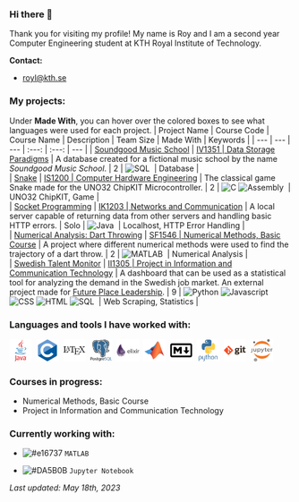 ### Hi there 👋

<!--
**ruisnake/ruisnake** is a ✨ _special_ ✨ repository because its `README.md` (this file) appears on your GitHub profile.

Here are some ideas to get you started:

- 🔭 I’m currently working on ...
- 🌱 I’m currently learning ...
- 👯 I’m looking to collaborate on ...
- 🤔 I’m looking for help with ...
- 💬 Ask me about ...
- 📫 How to reach me: ...
- 😄 Pronouns: ...
- ⚡ Fun fact: ...
-->
<!-- is this a comment? -->
Thank you for visiting my profile! My name is Roy and I am a second year Computer Engineering student at KTH Royal Institute of Technology.  
  
**Contact:**
 - royl@kth.se  

### My projects:
Under **Made With**, you can hover over the colored boxes to see what languages were used for each project.
| Project Name | Course Code \| Course Name | Description | Team Size | Made With | Keywords |
| --- | --- | --- | :---: | :---: | --- |
| [Soundgood Music School](https://github.com/ruisnake/ProjectMusicSchool) | [IV1351 \| Data Storage Paradigms](https://www.kth.se/student/kurser/kurs/IV1351?l=en) | A database created for a fictional music school by the name *Soundgood Music School*. | 2 | <img src="https://placehold.co/15x15/e38c00/e38c00.png" title="SQL" alt="SQL" width="15" height="15"/>&nbsp; | Database |  
| [Snake](https://github.com/ruisnake/ProjectSnake) | [IS1200 \| Computer Hardware Engineering](https://www.kth.se/student/kurser/kurs/IS1200?l=en) | The classical game Snake made for the UNO32 ChipKIT Microcontroller. | 2 | <img src="https://placehold.co/15x15/555555/555555.png" title="C" alt="C" width="15" height="15"/>&nbsp;<img src="https://placehold.co/15x15/6E4C13/6E4C13.png" title="Assembly" alt="Assembly" width="15" height="15"/>&nbsp; | UNO32 ChipKIT, Game |  
| [Socket Programming](https://github.com/ruisnake/ProjectSocketProgramming) | [IK1203 \| Networks and Communication](https://www.kth.se/student/kurser/kurs/IK1203?l=en) | A local server capable of returning data from other servers and handling basic HTTP errors. | Solo | <img src="https://placehold.co/15x15/b07219/b07219.png" title="Java" alt="Java" width="15" height="15"/>&nbsp; | Localhost, HTTP Error Handling |  
| [Numerical Analysis: Dart Throwing](https://github.com/ruisnake/ProjectDartThrowing) | [SF1546 \| Numerical Methods, Basic Course](https://www.kth.se/student/kurser/kurs/SF1546?l=en) | A project where different numerical methods were used to find the trajectory of a dart throw. | 2 | <img src="https://placehold.co/15x15/e16737/e16737.png" title="MATLAB" alt="MATLAB" width="15" height="15"/>&nbsp; | Numerical Analysis |  
| [Swedish Talent Monitor](https://stmecho-ad215.web.app/) | [II1305 \| Project in Information and Communication Technology](https://www.kth.se/student/kurser/kurs/II1305?l=en) | A dashboard that can be used as a statistical tool for analyzing the demand in the Swedish job market. An external project made for [Future Place Leadership](https://futureplaceleadership.com/). | 9 | <img src="https://placehold.co/15x15/3572A5/3572A5.png" title="Python" alt="Python" width="15" height="15"/>&nbsp;<img src="https://placehold.co/15x15/f1e05a/f1e05a.png" title="Javascript" alt="Javascript" width="15" height="15"/>&nbsp;<img src="https://placehold.co/15x15/563d7c/563d7c.png" title="CSS" alt="CSS" width="15" height="15"/>&nbsp;<img src="https://placehold.co/15x15/e34c26/e34c26.png" title="HTML" alt="HTML" width="15" height="15"/>&nbsp;<img src="https://placehold.co/15x15/e38c00/e38c00.png" title="SQL" alt="SQL" width="15" height="15"/>&nbsp; | Web Scraping, Statistics |  

### Languages and tools I have worked with:
<!-- [![My Skills](https://skillicons.dev/icons?i=java,c,latex,postgres,elixir,matlab&theme=light)](https://skillicons.dev) -->
<div>
  <img src="https://github.com/devicons/devicon/blob/master/icons/java/java-original-wordmark.svg" title="Java" alt="Java" width="40" height="40"/>&nbsp;
  <img src="https://github.com/devicons/devicon/blob/master/icons/c/c-original.svg" title="C" alt="C" width="40" height="40"/>&nbsp;
  <img src="https://github.com/devicons/devicon/blob/master/icons/latex/latex-original.svg" title="LaTeX" alt="LaTeX" width="40" height="40"/>&nbsp;
  <img src="https://github.com/devicons/devicon/blob/master/icons/postgresql/postgresql-original-wordmark.svg" title="PostgreSQL" alt="PostgreSQL" width="40" height="40"/>&nbsp;
  <img src="https://github.com/devicons/devicon/blob/master/icons/elixir/elixir-original-wordmark.svg" title="Elixir" alt="Elixir" width="40" height="40"/>&nbsp;
  <img src="https://github.com/devicons/devicon/blob/master/icons/matlab/matlab-original.svg" title="MATLAB" alt="MATLAB" width="40" height="40"/>&nbsp;
  <img src="https://github.com/devicons/devicon/blob/master/icons/markdown/markdown-original.svg" title="Markdown" alt="Markdown" width="40" height="40"/>&nbsp;
  <img src="https://github.com/devicons/devicon/blob/master/icons/python/python-original-wordmark.svg" title="Python" alt="Python" width="40" height="40"/>&nbsp;
  <img src="https://github.com/devicons/devicon/blob/master/icons/git/git-original-wordmark.svg" title="Git" alt="Git" width="40" height="40"/>&nbsp;
  <img src="https://github.com/devicons/devicon/blob/master/icons/jupyter/jupyter-original-wordmark.svg" title="Jupyter Notebook" alt="Jupyter Notebook" width="40" height="40"/>&nbsp;
</div>
    
### Courses in progress:
 - Numerical Methods, Basic Course
 - Project in Information and Communication Technology

### Currently working with:
 <!--- ![#b07219](https://placehold.co/15x15/b07219/b07219.png) `Java`-->  
 <!--- ![#555555](https://placehold.co/15x15/555555/555555.png) `C`-->  
 <!--- ![#6E4C13](https://placehold.co/15x15/6E4C13/6E4C13.png) `Assembly`-->  
 <!--- ![#3D6117](https://placehold.co/15x15/3D6117/3D6117.png) `TeX`-->  
 <!--- ![#e38c00](https://placehold.co/15x15/e38c00/e38c00.png) `SQL`-->  
 <!--- ![#6e4a7e](https://placehold.co/15x15/6e4a7e/6e4a7e.png) `Elixir`-->  
 <!--- ![#083fa1](https://placehold.co/15x15/083fa1/083fa1.png) `Markdown`-->  
 - ![#e16737](https://placehold.co/15x15/e16737/e16737.png) `MATLAB`  
 <!--- ![#3572A5](https://placehold.co/15x15/3572A5/3572A5.png) `Python`-->  
 <!--- ![#e34c26](https://placehold.co/15x15/e34c26/e34c26.png) `HTML`-->  
 <!--- ![#f1e05a](https://placehold.co/15x15/f1e05a/f1e05a.png) `Javascript`-->  
 <!--- ![#563d7c](https://placehold.co/15x15/563d7c/563d7c.png) `CSS`-->  
 - ![#DA5B0B](https://placehold.co/15x15/DA5B0B/DA5B0B.png) `Jupyter Notebook`  
 <!--- ![#dea584](https://placehold.co/15x15/dea584/dea584.png) `Rust`-->  
 <!--- ![#a270ba](https://placehold.co/15x15/a270ba/a270ba.png) `Julia`-->  

*Last updated: May 18th, 2023*
